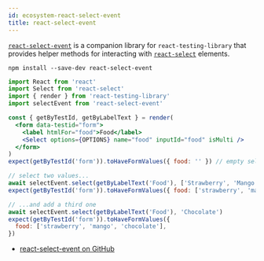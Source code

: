 ```yaml
---
id: ecosystem-react-select-event
title: react-select-event
---
```


[`react-select-event`][gh] is a companion library for `react-testing-library`
that provides helper methods for interacting with [`react-select`][react-select]
elements.

```
npm install --save-dev react-select-event
```

```jsx
import React from 'react'
import Select from 'react-select'
import { render } from 'react-testing-library'
import selectEvent from 'react-select-event'

const { getByTestId, getByLabelText } = render(
  <form data-testid="form">
    <label htmlFor="food">Food</label>
    <Select options={OPTIONS} name="food" inputId="food" isMulti />
  </form>
)
expect(getByTestId('form')).toHaveFormValues({ food: '' }) // empty select

// select two values...
await selectEvent.select(getByLabelText('Food'), ['Strawberry', 'Mango'])
expect(getByTestId('form')).toHaveFormValues({ food: ['strawberry', 'mango'] })

// ...and add a third one
await selectEvent.select(getByLabelText('Food'), 'Chocolate')
expect(getByTestId('form')).toHaveFormValues({
  food: ['strawberry', 'mango', 'chocolate'],
})
```

- [react-select-event on GitHub][gh]

[gh]: https://github.com/romgain/react-select-event
[react-select]: https://github.com/JedWatson/react-select
